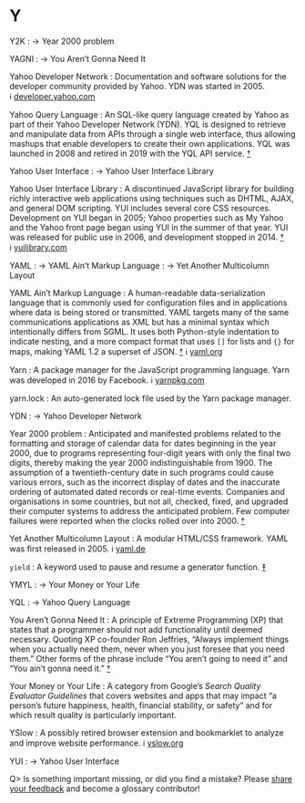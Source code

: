 # Y

Y2K
: → Year 2000 problem

YAGNI
: → You Aren’t Gonna Need It

Yahoo Developer Network
: Documentation and software solutions for the developer community provided by Yahoo. YDN was started in 2005. ℹ︎&nbsp;[developer.yahoo.com](https://developer.yahoo.com/)

Yahoo Query Language
: An SQL-like query language created by Yahoo as part of their Yahoo Developer Network (YDN). YQL is designed to retrieve and manipulate data from APIs through a single web interface, thus allowing mashups that enable developers to create their own applications. YQL was launched in 2008 and retired in 2019 with the YQL API service.&nbsp;[†](#w-yql)

Yahoo User Interface
: → Yahoo User Interface Library

Yahoo User Interface Library
: A discontinued JavaScript library for building richly interactive web applications using techniques such as DHTML, AJAX, and general DOM scripting. YUI includes several core CSS resources. Development on YUI began in 2005; Yahoo properties such as My Yahoo and the Yahoo front page began using YUI in the summer of that year. YUI was released for public use in 2006, and development stopped in 2014.&nbsp;[†](#w-yui) ℹ︎&nbsp;[yuilibrary.com](https://yuilibrary.com/)

YAML
: → YAML Ain’t Markup Language
: → Yet Another Multicolumn Layout

YAML Ain’t Markup Language
: A human-readable data-serialization language that is commonly used for configuration files and in applications where data is being stored or transmitted. YAML targets many of the same communications applications as XML but has a minimal syntax which intentionally differs from SGML. It uses both Python-style indentation to indicate nesting, and a more compact format that uses `[]` for lists and `{}` for maps, making YAML 1.2 a superset of JSON.&nbsp;[†](#w-yaml) ℹ︎&nbsp;[yaml.org](https://yaml.org/)

Yarn
: A package manager for the JavaScript programming language. Yarn was developed in 2016 by Facebook. ℹ︎&nbsp;[yarnpkg.com](https://yarnpkg.com/)

yarn.lock
: An auto-generated lock file used by the Yarn package manager.

YDN
: → Yahoo Developer Network

Year 2000 problem
: Anticipated and manifested problems related to the formatting and storage of calendar data for dates beginning in the year 2000, due to programs representing four-digit years with only the final two digits, thereby making the year 2000 indistinguishable from 1900. The assumption of a twentieth-century date in such programs could cause various errors, such as the incorrect display of dates and the inaccurate ordering of automated dated records or real-time events. Companies and organisations in some countries, but not all, checked, fixed, and upgraded their computer systems to address the anticipated problem. Few computer failures were reported when the clocks rolled over into 2000.&nbsp;[†](#w-y2k)

Yet Another Multicolumn Layout
: A modular HTML/CSS framework. YAML was first released in 2005. ℹ︎&nbsp;[yaml.de](http://www.yaml.de/)

`yield`
: A keyword used to pause and resume a generator function.&nbsp;[‡](#m-yield)

YMYL
: → Your Money or Your Life

YQL
: → Yahoo Query Language

You Aren’t Gonna Need It
: A principle of Extreme Programming (XP) that states that a programmer should not add functionality until deemed necessary. Quoting XP co-founder Ron Jeffries, “Always implement things when you actually need them, never when you just foresee that you need them.” Other forms of the phrase include “You aren’t going to need it” and “You ain’t gonna need it.”&nbsp;[†](#w-yagni)

Your Money or Your Life
: A category from Google’s _Search Quality Evaluator Guidelines_ that covers websites and apps that may impact “a person’s future happiness, health, financial stability, or safety” and for which result quality is particularly important.

YSlow
: A possibly retired browser extension and bookmarklet to analyze and improve website performance. ℹ︎&nbsp;[yslow.org](http://yslow.org/)

YUI
: → Yahoo User Interface

Q> Is something important missing, or did you find a mistake? Please [share your feedback](https://github.com/j9t/web-development-glossary-forum/issues/new) and become a glossary&nbsp;contributor!